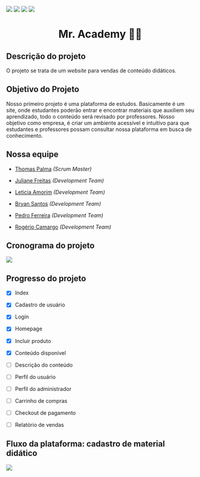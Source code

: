 <img src="https://img.shields.io/badge/PHP-7.4.4-blue"> <img src="https://img.shields.io/badge/Apache-2.4.41%20(Win64)-blue"> <img src="https://img.shields.io/badge/phpMyAdmin-5.0.2-brightgreen"> <img src="https://img.shields.io/badge/Bootstrap-v4.5.3-brightgreen">


<h1 align="center">Mr. Academy 📖🦉</h1>

<h2>Descrição do projeto</h2>

O projeto se trata de um _website_ para vendas de conteúdo didáticos.

<h2>Objetivo do Projeto</h2>

Nosso primeiro projeto é uma plataforma de estudos. Basicamente é um site, onde estudantes poderão entrar e encontrar materiais que auxiliem seu aprendizado, todo o conteúdo será revisado por professores.
Nosso objetivo como empresa, é criar um ambiente acessível e intuitivo para que estudantes e professores possam consultar nossa plataforma em busca de conhecimento.


<h2>Nossa equipe</h2>
           
 - [Thomas Palma](https://www.linkedin.com/in/thomas-palma-0764b81b3/) <i>(Scrum Master)</i>

 - [Juliane Freitas](https://www.linkedin.com/in/juliane-freitas-9b6287163) <i>(Development Team)</i>

 - [Leticia Amorim](https://www.linkedin.com/in/leticia-amorim-4761b1185/) <i>(Development Team)</i>

 - [Bryan Santos](https://www.linkedin.com/in/bryan-santos-77b53317b) <i>(Development Team)</i>

 - [Pedro Ferreira](https://www.linkedin.com/in/pedro-ferreira-6a8417190/) <i>(Development Team)</i>

 - [Rogério Camargo](https://www.linkedin.com/in/rogério-camargo-3a01191a5) <i>(Development Team)</i>
 
 <h2>Cronograma do projeto</h2>
 <img src="https://github.com/ThomasPalma1/FatecPI-01/blob/master/docs/Cronograma%20-%20PI%20.png">
 
 <h2>Progresso do projeto</h2>
 
- [x] Index
- [x] Cadastro de usuário 
- [x] Login
- [x] Homepage
- [x] Incluir produto
- [x] Conteúdo disponível 
- [ ] Descrição do conteúdo 
- [ ] Perfil do usuário
- [ ] Perfil do administrador
- [ ] Carrinho de compras
- [ ] Checkout de pagamento
- [ ] Relatório de vendas


<h2>Fluxo da plataforma: cadastro de material didático</h2>
<img src="https://github.com/ThomasPalma1/FatecPI-01/blob/master/docs/videoteste.gif">
